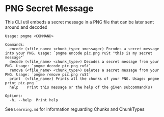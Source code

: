 # PNG Secret Message
This CLI util embeds a secret message in a PNG file that can be later sent around and decoded

```
Usage: pngme <COMMAND>

Commands:
  encode (<file_name> <chunk_type> <message>) Encodes a secret message into your PNG. Usage: `pngme encode pic.png ruSt "this is my secret message"`
  decode (<file_name> <chunk_type>) Decodes a secret message from your PNG. Usage: `pngme decode pic.png ruSt`
  remove (<file_name> <chunk_type>) Deletes a secret message from your PNG. Usage: `pngme remove pic.png ruSt`
  print  (<file_name>) Prints all the chunks of your PNG. Usage: pngme print pic.png `
  help    Print this message or the help of the given subcommand(s)

Options:
  -h, --help  Print help
```

See `Learning.md` for information reguarding Chunks and ChunkTypes
